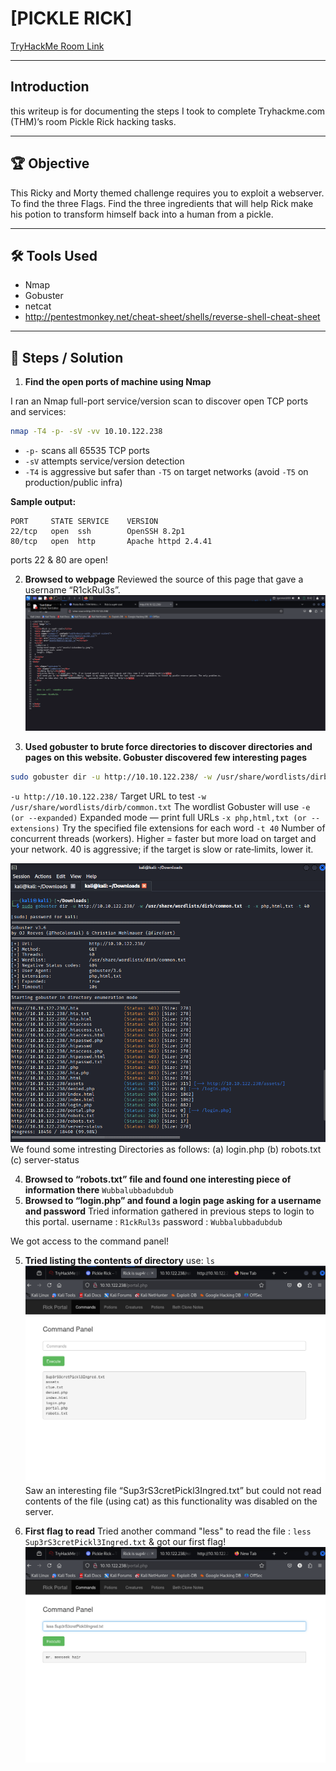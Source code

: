 # [PICKLE RICK]
[TryHackMe Room Link](https://tryhackme.com/room/picklerick)

---
## Introduction
this writeup is for documenting the steps I took to complete Tryhackme.com (THM)’s room Pickle Rick hacking tasks.

---
## 🏆 Objective
This Ricky and Morty themed challenge requires you to exploit a webserver.
To find the three Flags.
Find the three ingredients that will help Rick make his potion to transform himself back into a human from a pickle.

---

## 🛠 Tools Used
- Nmap
- Gobuster
- netcat
- http://pentestmonkey.net/cheat-sheet/shells/reverse-shell-cheat-sheet

---

## 📝 Steps / Solution

1. **Find the open ports of machine using Nmap**

I ran an Nmap full-port service/version scan to discover open TCP ports and services:

```bash
nmap -T4 -p- -sV -vv 10.10.122.238
```

- `-p-` scans all 65535 TCP ports  
- `-sV` attempts service/version detection  
- `-T4` is aggressive but safer than `-T5` on target networks (avoid `-T5` on production/public infra)

**Sample output:**
```text
PORT     STATE SERVICE    VERSION
22/tcp   open  ssh        OpenSSH 8.2p1
80/tcp   open  http       Apache httpd 2.4.41
```
ports 22 & 80 are open!

2. **Browsed to webpage**
Reviewed the source of this page that gave a username “R1ckRul3s”.
![Source: web server source code](screenshots/source_code_of_web_server.png)

3. **Used gobuster to brute force directories to discover directories and pages on this website. Gobuster discovered few interesting pages**
```bash
sudo gobuster dir -u http://10.10.122.238/ -w /usr/share/wordlists/dirb/common.txt -e -x php,html,txt -t 40 
```
`-u http://10.10.122.238/` Target URL to test
`-w /usr/share/wordlists/dirb/common.txt` The wordlist Gobuster will use
`-e (or --expanded)` Expanded mode — print full URLs
`-x php,html,txt (or --extensions)` Try the specified file extensions for each word
`-t 40` Number of concurrent threads (workers). Higher = faster but more load on target and your network. 40 is aggressive; if the target is slow or rate‑limits, lower it.

![Source: Gobuster Output](screenshots/GoBuster_output.png)
We found some intresting Directories as follows:
(a) login.php
(b) robots.txt
(c) server-status

4. **Browsed to “robots.txt” file and found one interesting piece of information there**
`Wubbalubbadubdub`
5. **Browsed to “login.php” and found a login page asking for a username and password**
Tried information gathered in previous steps to login to this portal.
username : `R1ckRul3s`
password : `Wubbalubbadubdub`

We got access to the command panel!

5. **Tried listing the contents of directory**
use: `ls`
![Source: contents of directory](screenshots/Contents_of_dir.png)
Saw an interesting file “Sup3rS3cretPickl3Ingred.txt” but could not read contents of the file (using cat) as this functionality was disabled on the server.

6. **First flag to read**
Tried another command "less" to read the file : `less Sup3rS3cretPickl3Ingred.txt` & got our first flag!
![Source: Flag 1](screenshots/Flag1.png)
